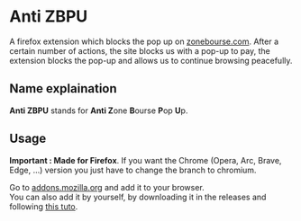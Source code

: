 # Anti ZBPU
A firefox extension which blocks the pop up on [zonebourse.com](https://www.zonebourse.com/).
After a certain number of actions, the site blocks us with a pop-up to pay, the extension blocks the pop-up and allows us to continue browsing peacefully.

## Name explaination
<b>Anti ZBPU</b> stands for <b>Anti Z</b>one <b>B</b>ourse <b>P</b>op <b>U</b>p.

## Usage
<b>Important : Made for Firefox</b>.
If you want the Chrome (Opera, Arc, Brave, Edge, ...) version you just have to change the branch to chromium.


Go to [addons.mozilla.org](https://addons.mozilla.org/fr/firefox/addon/anti-zbpu/) and add it to your browser.
<br>
You can also add it by yourself, by downloading it in the releases and following [this tuto](https://developer.mozilla.org/enhr>-US/docs/Mozilla/Add-ons/WebExtensions/Your_first_WebExtension#installing).

